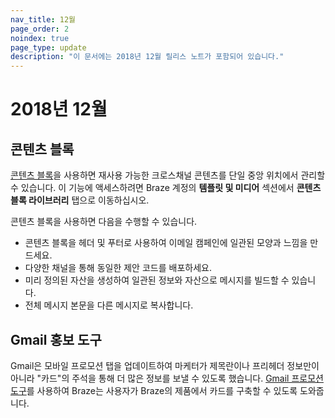 ```yaml
---
nav_title: 12월
page_order: 2
noindex: true
page_type: update
description: "이 문서에는 2018년 12월 릴리스 노트가 포함되어 있습니다."
---
```

# 2018년 12월

## 콘텐츠 블록

[콘텐츠 블록]({{site.baseurl}}/user_guide/engagement_tools/templates_and_media/content_blocks/)을 사용하면 재사용 가능한 크로스채널 콘텐츠를 단일 중앙 위치에서 관리할 수 있습니다. 이 기능에 액세스하려면 Braze 계정의 **템플릿 및 미디어** 섹션에서 **콘텐츠 블록 라이브러리** 탭으로 이동하십시오. 

콘텐츠 블록을 사용하면 다음을 수행할 수 있습니다.
 - 콘텐츠 블록을 헤더 및 푸터로 사용하여 이메일 캠페인에 일관된 모양과 느낌을 만드세요.
 - 다양한 채널을 통해 동일한 제안 코드를 배포하세요.
 - 미리 정의된 자산을 생성하여 일관된 정보와 자산으로 메시지를 빌드할 수 있습니다.
 - 전체 메시지 본문을 다른 메시지로 복사합니다.

## Gmail 홍보 도구

Gmail은 모바일 프로모션 탭을 업데이트하여 마케터가 제목란이나 프리헤더 정보만이 아니라 "카드"의 주석을 통해 더 많은 정보를 보낼 수 있도록 했습니다. [Gmail 프로모션 도구]({{site.baseurl}}/user_guide/message_building_by_channel/email/gmail_promotions_tab/)를 사용하여 Braze는 사용자가 Braze의 제품에서 카드를 구축할 수 있도록 도와줍니다.